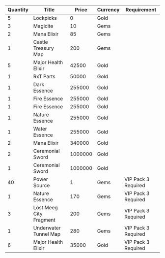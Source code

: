 | Quantity | Title | Price | Currency |  Requirement |
| -------- | ----- | ----- | -------- |  ----------- |
| 5 | Lockpicks | 0 | Gold |  |
| 3 | Magicite | 10 | Gems |  |
| 2 | Mana Elixir | 85 | Gems |  |
| 1 | Castle Treasury Map | 200 | Gems |  |
| 5 | Major Health Elixir | 42500 | Gold |  |
| 1 | RxT Parts | 50000 | Gold |  |
| 1 | Dark Essence | 255000 | Gold |  |
| 1 | Fire Essence | 255000 | Gold |  |
| 1 | Fire Essence | 255000 | Gold |  |
| 1 | Nature Essence | 255000 | Gold |  |
| 1 | Water Essence | 255000 | Gold |  |
| 2 | Mana Elixir | 340000 | Gold |  |
| 2 | Ceremonial Sword | 1000000 | Gold |  |
| 1 | Ceremonial Sword | 1000000 | Gold |  |
| 40 | Power Source | 1 | Gems | VIP Pack 3 Required |
| 1 | Nature Essence | 170 | Gems | VIP Pack 3 Required |
| 3 | Lost Meeg City Fragment | 200 | Gems | VIP Pack 3 Required |
| 1 | Underwater Tunnel Map | 280 | Gems | VIP Pack 3 Required |
| 6 | Major Health Elixir | 35000 | Gold | VIP Pack 3 Required |
